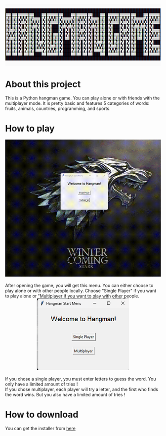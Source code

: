 <div align="center">
  <a href="https://github.com/luca-hatu/Hangman-Game">
    <img src="img/title.png" alt="Logo" width="900" height="200">
  </a>
</div>

# About this project
This is a Python hangman game. You can play alone or with friends with the multiplayer mode. It is pretty basic and features 5 categories of words: fruits, animals, countries, programming, and sports.

# How to play

<div align="center">
  <a href="https://github.com/luca-hatu/Hangman-Game">
    <img src="/img/hangman-game-demo.gif">
  </a>
</div>
</br>
After opening the game, you will get this menu. You can either choose to play alone or with other people locally. Choose "Single Player" if you want to play alone or "Multiplayer if you want to play with other people.
<div align="center">
  <a href="https://github.com/luca-hatu/Hangman-Game">
    <img src="/img/main.png">
  </a>
</div>
</br>
If you chose a single player, you must enter letters to guess the word. You only have a limited amount of tries !
</br>
If you chose multiplayer, each player will try a letter, and the first who finds the word wins. But you also have a limited amount of tries !

# How to download
You can get the installer from 
[here](executable/Hangman_Game_Installer.exe)


